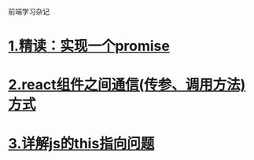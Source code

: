 前端学习杂记
# [1.精读：实现一个promise](https://github.com/wenjinhua/my-blog/issues/1)
# [2.react组件之间通信(传参、调用方法)方式](https://github.com/wenjinhua/my-blog/issues/2)
# [3.详解js的this指向问题](https://github.com/wenjinhua/my-blog/issues/3)

